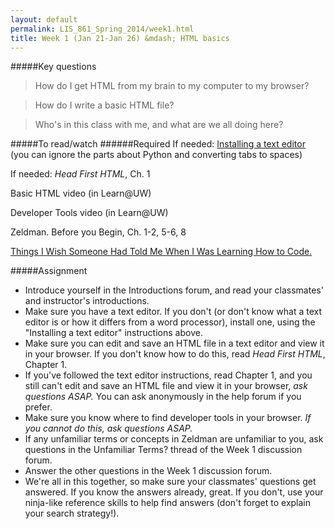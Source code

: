```yaml
---
layout: default
permalink: LIS_861_Spring_2014/week1.html
title: Week 1 (Jan 21-Jan 26) &mdash; HTML basics
---
```

#####Key questions
> How do I get HTML from my brain to my computer to my browser?

> How do I write a basic HTML file?

> Who's in this class with me, and what are we all doing here?

#####To read/watch
######Required
If needed: [Installing a text editor](https://openhatch.org/wiki/Boston_Python_Workshop_7/Friday#Goal_.232:_prepare_a_text_editor) (you can ignore the parts about Python and converting tabs to spaces)

If needed: _Head First HTML_, Ch. 1

Basic HTML video (in Learn@UW)

Developer Tools video (in Learn@UW)

Zeldman.  Before you Begin, Ch. 1-2, 5-6, 8

[Things I Wish Someone Had Told Me When I Was Learning How to Code.](https://medium.com/learning-to-code/565fc9dcb329)

#####Assignment
* Introduce yourself in the Introductions forum, and read your classmates'
  and instructor's introductions.
* Make sure you have a text editor. If you don't (or don't know what a text
  editor is or how it differs from a word processor), install one, using the 
  "Installing a text editor" instructions above.
* Make sure you can edit and save an HTML file in a text editor and view it in
  your browser. If you don't know how to do this, read _Head First HTML_, Chapter 
  1.
* If you've followed the text editor instructions, read Chapter 1, and you
  still can't edit and save an HTML file and view it in your browser, _ask 
  questions ASAP._ You can ask anonymously in the help forum if you prefer.
* Make sure you know where to find developer tools in your browser. _If you 
  cannot do this, ask questions ASAP._
* If any unfamiliar terms or concepts in Zeldman are unfamiliar to you, ask 
  questions in the Unfamiliar Terms? thread of the Week 1 discussion forum.
* Answer the other questions in the Week 1 discussion forum.
* We're all in this together, so make sure your classmates' questions get
  answered.  If you know the answers already, great. If you don't, use your
  ninja-like reference skills to help find answers (don't forget to explain
  your search strategy!).
